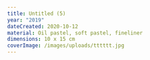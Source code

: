 ```yaml
---
title: Untitled (5)
year: "2019"
dateCreated: 2020-10-12
material: Oil pastel, soft pastel, fineliner
dimensions: 10 x 15 cm
coverImage: /images/uploads/tttttt.jpg
---
```


